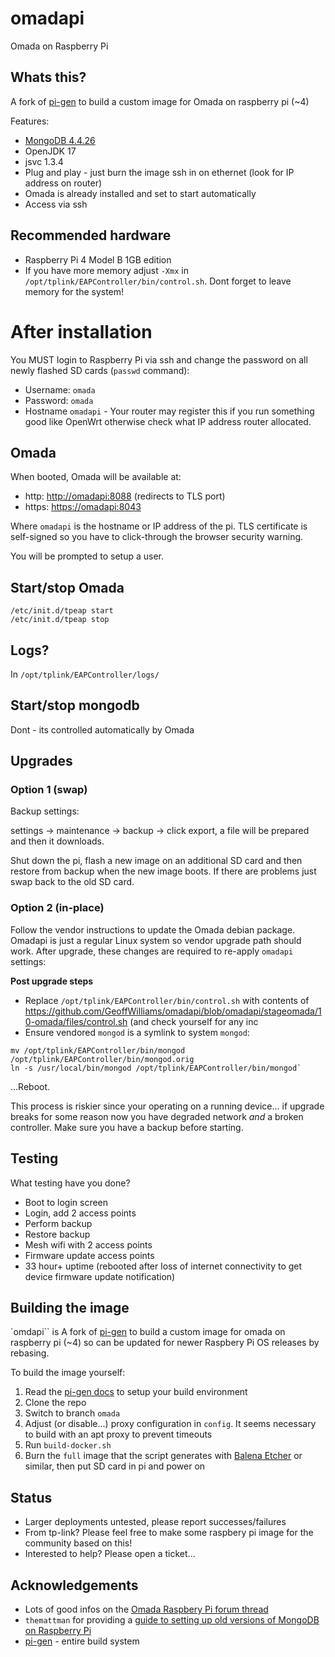 # omadapi

Omada on Raspberry Pi

## Whats this?
A fork of [pi-gen](https://github.com/RPi-Distro/pi-gen/) to build a custom image for Omada on raspberry pi (~4)

Features:
* [MongoDB 4.4.26](https://github.com/GeoffWilliams/mongodb-raspberrypi-binaries/releases/tag/v4.4.26)
* OpenJDK 17
* jsvc 1.3.4
* Plug and play - just burn the image ssh in on ethernet (look for IP address on router)
* Omada is already installed and set to start automatically
* Access via ssh

## Recommended hardware

* Raspberry Pi 4 Model B 1GB edition
* If you have more memory adjust `-Xmx` in `/opt/tplink/EAPController/bin/control.sh`. Dont forget to leave memory for the system!

# After installation

You MUST login to Raspberry Pi via ssh and change the password on all newly flashed SD cards (`passwd` command):

* Username: `omada`
* Password: `omada`
* Hostname `omadapi` - Your router may register this if you run something good like OpenWrt otherwise check what IP address router allocated.


## Omada
When booted, Omada will be available at:
* http: [http://omadapi:8088](http://omadapi:8088) (redirects to TLS port)
* https: [https://omadapi:8043](https://omadapi:8043)

Where `omadapi` is the hostname or IP address of the pi. TLS certificate is self-signed so you have to click-through the browser security warning.

You will be prompted to setup a user.

## Start/stop Omada

```shell
/etc/init.d/tpeap start
/etc/init.d/tpeap stop
```

## Logs?

In `/opt/tplink/EAPController/logs/`

## Start/stop mongodb

Dont - its controlled automatically by Omada

## Upgrades

### Option 1 (swap)

Backup settings:

settings -> maintenance -> backup -> click export, a file will be prepared and then it downloads.

Shut down the pi, flash a new image on an additional SD card and then restore from backup when the new image boots. If there are problems just swap back to the old SD card.


### Option 2 (in-place)

Follow the vendor instructions to update the Omada debian package. Omadapi is just a regular Linux system so vendor upgrade path should work. After upgrade, these changes are required to re-apply `omadapi` settings:

**Post upgrade steps**

* Replace `/opt/tplink/EAPController/bin/control.sh` with contents of https://github.com/GeoffWilliams/omadapi/blob/omadapi/stageomada/10-omada/files/control.sh (and check yourself for any inc
* Ensure vendored `mongod` is a symlink to system `mongod`:

```shell
mv /opt/tplink/EAPController/bin/mongod /opt/tplink/EAPController/bin/mongod.orig
ln -s /usr/local/bin/mongod /opt/tplink/EAPController/bin/mongod`
```

...Reboot.

This process is riskier since your operating on a running device... if upgrade breaks for some reason now you have degraded network _and_ a broken controller. Make sure you have a backup before starting.

## Testing

What testing have you done?

* Boot to login screen
* Login, add 2 access points
* Perform backup
* Restore backup
* Mesh wifi with 2 access points
* Firmware update access points
* 33 hour+ uptime (rebooted after loss of internet connectivity to get device firmware update notification)

## Building the image

`omdapi`` is A fork of [pi-gen](https://github.com/RPi-Distro/pi-gen/) to build a custom image for omada on raspberry pi (~4) so can be updated for newer Raspbery Pi OS releases by rebasing.

To build the image yourself:

1. Read the [pi-gen docs](./docs/pi-gen.md) to setup your build environment
2. Clone the repo
3. Switch to branch `omada`
4. Adjust (or disable...) proxy configuration in `config`. It seems necessary to build with an apt proxy to prevent timeouts
4. Run `build-docker.sh`
5. Burn the `full` image that the script generates with [Balena Etcher](https://etcher.balena.io/) or similar, then put SD card in pi and power on

## Status

* Larger deployments untested, please report successes/failures
* From tp-link? Please feel free to make some raspbery pi image for the community based on this!
* Interested to help? Please open a ticket...

## Acknowledgements
* Lots of good infos on the [Omada Raspbery Pi forum thread](https://community.tp-link.com/en/business/forum/topic/528450)
* `themattman` for providing a [guide to setting up old versions of MongoDB on Raspberry Pi](https://github.com/themattman/mongodb-raspberrypi-binaries)
* [pi-gen](https://github.com/RPi-Distro/pi-gen/) - entire build system